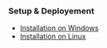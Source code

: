 ### Setup & Deployement ###
  * [Installation on Windows](Installation.md)
  * [Installation on Linux](InstallationLinux.md)